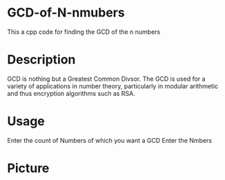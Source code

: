 # GCD-of-N-nmubers
This a cpp code for finding the GCD of the n numbers
# Description
GCD is nothing but a Greatest Common Divsor.
The GCD is used for a variety of applications in number theory, particularly in modular arithmetic and thus encryption algorithms such as RSA.
# Usage 
Enter the count of Numbers of which you want a GCD
Enter the Nmbers
# Picture
